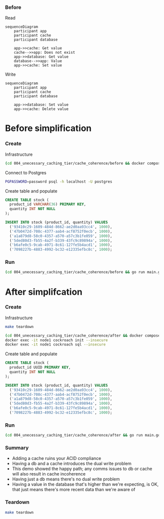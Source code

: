 ### Before

Read

``` mermaid
sequenceDiagram
    participant app
    participant cache
    participant database
    
    app->>cache: Get value
    cache-->>app: Does not exist
    app->>database: Get value
    database-->>app: Value
    app->>cache: Set value
```

Write

``` mermaid
sequenceDiagram
    participant app
    participant cache
    participant database
    
    app->>database: Set value
    app->>cache: Delete value
```

# Before simplification

### Create

Infrastructure

``` sh
(cd 004_unecessary_caching_tier/cache_coherence/before && docker compose up -d)
```

Connect to Postgres

``` sh
PGPASSWORD=password psql -h localhost -U postgres
```

Create table and populate

``` sql
CREATE TABLE stock (
  product_id VARCHAR(36) PRIMARY KEY,
  quantity INT NOT NULL
);

INSERT INTO stock (product_id, quantity) VALUES
  ('93410c29-1609-484d-8662-ae2d0aa93cc4', 1000),
  ('47b0472d-708c-4377-aab4-acf8752f0ecb', 1000),
  ('a1a879d8-58c0-4357-a570-a57c3b1fe059', 1000),
  ('5ded80d3-fb55-4a2f-b339-43fc9c89894a', 1000),
  ('b6afe0c5-9cab-4971-8c61-127fe5b4acd1', 1000),
  ('7098227b-4883-4992-bc32-e12335efbc8c', 1000);
```

### Run

``` sh
(cd 004_unecessary_caching_tier/cache_coherence/before && go run main.go -r 100ms -w 1s)
```

# After simplifcation

### Create

Infrastructure

``` sh
make teardown

(cd 004_unecessary_caching_tier/cache_coherence/after && docker compose -f compose.yaml up -d)
docker exec -it node1 cockroach init --insecure
docker exec -it node1 cockroach sql --insecure
```

Create table and populate

``` sql
CREATE TABLE stock (
  product_id UUID PRIMARY KEY,
  quantity INT NOT NULL
);

INSERT INTO stock (product_id, quantity) VALUES
  ('93410c29-1609-484d-8662-ae2d0aa93cc4', 1000),
  ('47b0472d-708c-4377-aab4-acf8752f0ecb', 1000),
  ('a1a879d8-58c0-4357-a570-a57c3b1fe059', 1000),
  ('5ded80d3-fb55-4a2f-b339-43fc9c89894a', 1000),
  ('b6afe0c5-9cab-4971-8c61-127fe5b4acd1', 1000),
  ('7098227b-4883-4992-bc32-e12335efbc8c', 1000);
```

### Run

``` sh
(cd 004_unecessary_caching_tier/cache_coherence/after && go run main.go)
```

### Summary

* Adding a cache ruins your ACID compliance
* Having a db and a cache introduces the dual write problem
* This demo showed the happy path; any comms issues to db or cache will also result in cache incoherence
* Having just a db means there's no dual write problem
* Having a value in the database that's higher than we're expecting, is OK, that just means there's more recent data than we're aware of

### Teardown

``` sh
make teardown
```